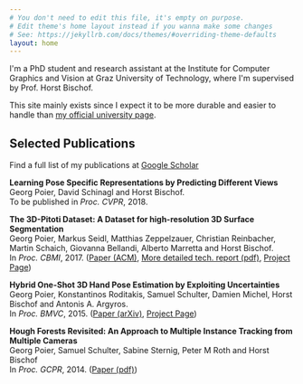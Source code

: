 ```yaml
---
# You don't need to edit this file, it's empty on purpose.
# Edit theme's home layout instead if you wanna make some changes
# See: https://jekyllrb.com/docs/themes/#overriding-theme-defaults
layout: home
---
```

I'm a PhD student and research assistant at the Institute for 
Computer Graphics and Vision at Graz University of Technology,
where I'm supervised by Prof. Horst Bischof.

This site mainly exists since I expect it to be more durable and easier 
to handle than 
[my official university page](https://www.tugraz.at/institute/icg/research/team-bischof/lrs/people/poier/).

## Selected Publications

Find a full list of my publications at 
[Google Scholar](https://scholar.google.at/citations?user=4hAbTAgAAAAJ&hl=de)

**Learning Pose Specific Representations by Predicting Different Views**  
Georg Poier, David Schinagl and Horst Bischof.  
To be published in *Proc. CVPR*, 2018. 

**The 3D-Pitoti Dataset: A Dataset for high-resolution 3D Surface Segmentation**  
Georg Poier, Markus Seidl, Matthias Zeppelzauer, Christian Reinbacher, Martin Schaich, Giovanna Bellandi, Alberto Marretta and Horst Bischof.  
In *Proc. CBMI*, 2017. 
([Paper (ACM)](http://dx.doi.org/10.1145/3095713.3095719),
[More detailed tech. report (pdf)](https://files.icg.tugraz.at/f/130d433de1/), 
[Project Page](https://www.tugraz.at/institute/icg/research/team-bischof/lrs/downloads/3dpitotidataset/))

**Hybrid One-Shot 3D Hand Pose Estimation by Exploiting Uncertainties**  
Georg Poier, Konstantinos Roditakis, Samuel Schulter, Damien Michel, Horst Bischof and Antonis A. Argyros.  
In *Proc. BMVC*, 2015. ([Paper (arXiv)](https://arxiv.org/abs/1510.08039), 
[Project Page](https://www.tugraz.at/institute/icg/research/team-bischof/lrs/downloads/hybridhpe/))

**Hough Forests Revisited: An Approach to Multiple Instance Tracking from Multiple Cameras**  
Georg Poier, Samuel Schulter, Sabine Sternig, Peter M Roth and Horst Bischof  
In *Proc. GCPR*, 2014. 
([Paper (pdf)](http://citeseerx.ist.psu.edu/viewdoc/download?doi=10.1.1.644.9738&rep=rep1&type=pdf))



